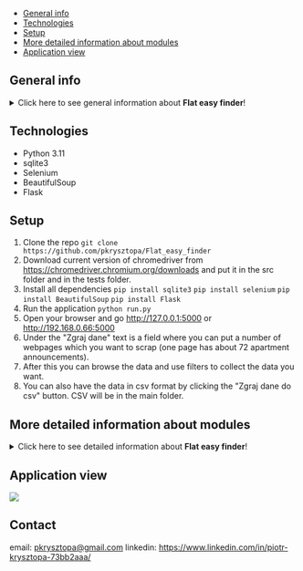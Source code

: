 * [General info](#general-info)
* [Technologies](#technologies)
* [Setup](#setup)
* [More detailed information about modules](#more-detailed-information-about-modules)
* [Application view](#application-view)

## General info
<details>
<summary>Click here to see general information about <b>Flat easy finder</b>!</summary>
<b>Flat easy finder</b> is an application designed to search for a flat in a simple and easy way. 
Looking through the offers on the Internet can be very time-consuming, so intention of this application is to speed up this process, and to give tools for data collection and data analysis. The application gives user the opportunity to search for a flat with flexible filters and sorting options without having to visit many websites.
That makes this application a good tool for people who are looking for a flat for themselves, as well as for people who are looking for investment opportunities.
</details>

## Technologies
<ul>
<li>Python 3.11</li>
<li>sqlite3</li>
<li>Selenium</li>
<li>BeautifulSoup</li>
<li>Flask</li>
</ul>

## Setup
1. Clone the repo
```git clone https://github.com/pkrysztopa/Flat_easy_finder```
2. Download current version of chromedriver from https://chromedriver.chromium.org/downloads and put it in the src folder and in the tests folder.
3. Install all dependencies
```pip install sqlite3``` ```pip install selenium``` ```pip install BeautifulSoup``` ```pip install Flask```
4. Run the application
```python run.py```
5. Open your browser and go http://127.0.0.1:5000 or http://192.168.0.66:5000
6. Under the "Zgraj dane" text is a field where you can put a number of webpages which you want to scrap (one page has about 72 apartment announcements).
7. After this you can browse the data and use filters to collect the data you want.
8. You can also have the data in csv format by clicking the "Zgraj dane do csv" button. CSV will be in the main folder.

## More detailed information about modules
<details>
<summary>Click here to see detailed information about <b>Flat easy finder</b>!</summary>
The core of the application is webscraping functionality localized in <b>src/trackig</b> module, which is responsible for collecting data from services such as otodom.pl, morizon.pl, gratka.pl, domiporta.pl and olx.pl.
<b>WebCrawler</b> object is responsible for connecting and going through the websites and collecting links to offers. 
<b>WebScraper</b> object then goes through the gathered links, collects data from them and saves them in a <b>Flat</b> object. 
Gathered data is then organized, transformed and unified, by <b>Transformer</b> object.
Transformed data is then saved in the database by <b>DBHandler</b> object. This module is also responsible for reading data from the database and sending it to the user.
All these objects are connected by <b>FlatEasyFinder</b> object, which is responsible for the flow of the application.
Gathered data is then presented to the user by module <b>ui</b>, which is responsible for the graphical interface of the application.
Tables are generated, by HtmlGenerator object, which is responsible for generating html code for tables.
 
<img src = "https://github.com/pkrysztopa/Flat_easy_finder/issues/9#issue-1707415177"></img>
</details>

## Application view
<img src = "https://private-user-images.githubusercontent.com/99322740/237950858-728cc34b-d823-4c47-909b-f8893e4cba64.JPG?jwt=eyJhbGciOiJIUzI1NiIsInR5cCI6IkpXVCJ9.eyJrZXkiOiJrZXkxIiwiZXhwIjoxNjgzODg5MjA2LCJuYmYiOjE2ODM4ODg5MDYsInBhdGgiOiIvOTkzMjI3NDAvMjM3OTUwODU4LTcyOGNjMzRiLWQ4MjMtNGM0Ny05MDliLWY4ODkzZTRjYmE2NC5KUEc_WC1BbXotQWxnb3JpdGhtPUFXUzQtSE1BQy1TSEEyNTYmWC1BbXotQ3JlZGVudGlhbD1BS0lBSVdOSllBWDRDU1ZFSDUzQSUyRjIwMjMwNTEyJTJGdXMtZWFzdC0xJTJGczMlMkZhd3M0X3JlcXVlc3QmWC1BbXotRGF0ZT0yMDIzMDUxMlQxMDU1MDZaJlgtQW16LUV4cGlyZXM9MzAwJlgtQW16LVNpZ25hdHVyZT0zN2JhMTg0MmUxNzY3ZTg2ODkwZDRhMTY5MTk5MmY5NTZhMmZiNGZjMzI2MTllYjczODNhOTlmOWYyNzgwOGZjJlgtQW16LVNpZ25lZEhlYWRlcnM9aG9zdCJ9.d92DD5cIsI5QEw0BHIe1utb4SnUKKSCz34RI7Uy41mM"></img>

## Contact
email: pkrysztopa@gmail.com
linkedin: https://www.linkedin.com/in/piotr-krysztopa-73bb2aaa/
